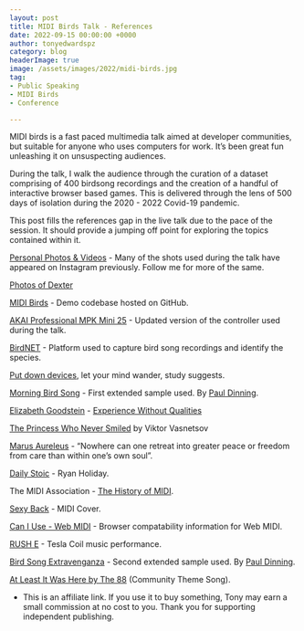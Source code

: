 ```yaml
---
layout: post
title: MIDI Birds Talk - References
date: 2022-09-15 00:00:00 +0000
author: tonyedwardspz
category: blog
headerImage: true
image: /assets/images/2022/midi-birds.jpg
tag:
- Public Speaking
- MIDI Birds
- Conference

---
```


MIDI birds is a fast paced multimedia talk aimed at developer communities, but suitable for anyone who uses computers for work. It’s been great fun unleashing it on unsuspecting audiences. 

During the talk, I walk the audience through the curation of a dataset comprising of 400 birdsong recordings and the creation of a handful of interactive browser based games. This is delivered through the lens of 500 days of isolation during the 2020 - 2022 Covid-19 pandemic.

This post fills the references gap in the live talk due to the pace of the session. It should provide a jumping off point for exploring the topics contained within it.

[Personal Photos & Videos](https://www.instagram.com/tonyedwardspz/) - Many of the shots used during the talk have appeared on Instagram previously. Follow me for more of the same.

[Photos of Dexter](https://www.instagram.com/explore/tags/dexpz/)

[MIDI Birds](https://github.com/tonyedwardspz/midi-birds) - Demo codebase hosted on GitHub.

[AKAI Professional MPK Mini 25](https://amzn.to/3DA0ojj) - Updated version of the controller used during the talk.

[BirdNET](https://birdnet.cornell.edu/) - Platform used to capture bird song recordings and identify the species.

[Put down devices](https://www.apa.org/news/press/releases/2022/07/thoughts-mind-wander), let your mind wander, study suggests.

[Morning Bird Song](https://www.youtube.com/watch?v=rYoZgpAEkFs) - First extended sample used. By [Paul Dinning](https://www.youtube.com/c/PaulDinningWildlifeinCornwall).

[Elizabeth Goodstein](https://www.elizabethgoodstein.com/) - [Experience Without Qualities](https://www.sup.org/books/title/?id=1400)

[The Princess Who Never Smiled](https://en.wikipedia.org/wiki/The_Princess_Who_Never_Smiled) by Viktor Vasnetsov

[Marus Aureleus](https://www.goodreads.com/quotes/11059000-people-seek-retreats-for-themselves-in-the-countryside-by-the) - “Nowhere can one retreat into greater peace or freedom from care than within one’s own soul”.

[Daily Stoic](https://amzn.to/3xBZYoG) - Ryan Holiday.

The MIDI Association - [The History of MIDI](https://www.midi.org/midi-articles/the-history-of-midi).

[Sexy Back](https://www.youtube.com/watch?v=DiIVwdYCJpY) - MIDI Cover.

[Can I Use - Web MIDI](https://caniuse.com/midi) - Browser compatability information for Web MIDI.

[RUSH E](https://www.youtube.com/watch?v=lbubH1FovFc) - Tesla Coil music performance.

[Bird Song Extravenganza](https://www.youtube.com/watch?v=pYmlkBSQHkw) - Second extended sample used. By [Paul Dinning](https://www.youtube.com/c/PaulDinningWildlifeinCornwall).

[At Least It Was Here by The 88](https://www.youtube.com/watch?v=nHbiHcrA18w) (Community Theme Song).

* This is an affiliate link. If you use it to buy something, Tony may earn a small commission at no cost to you. Thank you for supporting independent publishing.
